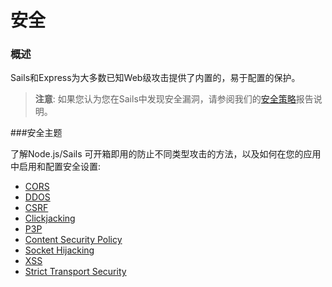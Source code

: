 # 安全

### 概述

Sails和Express为大多数已知Web级攻击提供了内置的，易于配置的保护。

> **注意**: 如果您认为您在Sails中发现安全漏洞，请参阅我们的[安全策略](https://github.com/balderdashy/sails-docs/blob/master/security/SAILS-SECURITY-POLICY.md)报告说明。


###安全主题

了解Node.js/Sails 可开箱即用的防止不同类型攻击的方法，以及如何在您的应用中启用和配置安全设置:

+ [CORS](https://sailsjs.com/documentation/concepts/security/cors)
+ [DDOS](https://sailsjs.com/documentation/concepts/security/ddos)
+ [CSRF](https://sailsjs.com/documentation/concepts/security/csrf)
+ [Clickjacking](https://sailsjs.com/documentation/concepts/security/clickjacking)
+ [P3P](https://sailsjs.com/documentation/concepts/security/p3p)
+ [Content Security Policy](https://sailsjs.com/documentation/concepts/security/content-security-policy)
+ [Socket Hijacking](https://sailsjs.com/documentation/concepts/security/socket-hijacking)
+ [XSS](https://sailsjs.com/documentation/concepts/security/xss)
+ [Strict Transport Security](https://sailsjs.com/documentation/concepts/security/strict-transport-security)


<docmeta name="displayName" value="Security">

